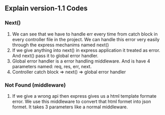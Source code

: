 ## Explain version-1.1 Codes

### Next()

1. We can see that we have to handle err every time from catch block in every controller file in the project. We can handle this error very easily through the express mechanims named next()
2. If we give anything into next() in express application it treated as error. And next() pass it to global error handler.
3. Global error handler is a error handling middleware. And is have 4 parameters named: req, res, err, next.
4. Controller catch block => next() => global error handler

### Not Found (middleware)

1. If we give a wrong api then express gives us a html template formate error. We use this middleware to convert that html formet into json formet. It takes 3 parameters like a normal middleware.
